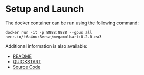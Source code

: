 # Setup and Launch

The docker container can be run using the following command:

```
docker run -it -p 8888:8888 --gpus all nvcr.io/t6a4nuz8vrsr/megamolbart:0.2.0-ea3
```

Additional information is also available:
- [README](../README.md)
- [QUICKSTART](../QUICKSTART.md)
- [Source Code](https://github.com/clara-parabricks/NeMo_MegaMolBART/tree/v0.2-ea2)
